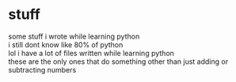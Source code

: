 # stuff
some stuff i wrote while learning python </br>
i still dont know like 80% of python </br>
lol
i have a lot of files written while learning python </br>
these are the only ones that do something other than just adding or subtracting numbers</br>

